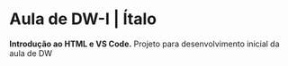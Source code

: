 # Aula de DW-I | Ítalo

<strong>Introdução ao HTML e VS Code.</strong>
Projeto para desenvolvimento inicial da aula de DW

